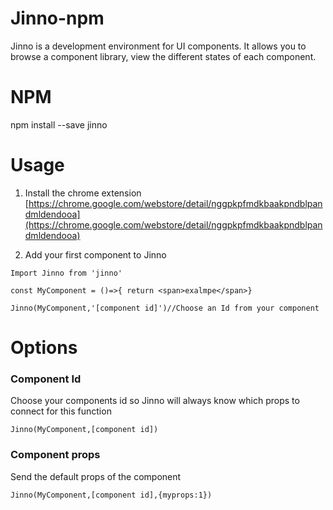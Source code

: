# Jinno-npm

Jinno is a development environment for UI components. It allows you to browse a component library, view the different states of each component.

# NPM
npm install --save jinno

# Usage 
1. Install the chrome extension 
[https://chrome.google.com/webstore/detail/nggpkpfmdkbaakpndblpandmldendooa](https://chrome.google.com/webstore/detail/nggpkpfmdkbaakpndblpandmldendooa)

2. Add your first component to Jinno
```
Import Jinno from 'jinno'

const MyComponent = ()=>{ return <span>exalmpe</span>}

Jinno(MyComponent,'[component id]')//Choose an Id from your component
```

# Options

### Component Id
Choose your components id so Jinno will always know which props to connect for this function 
```
Jinno(MyComponent,[component id])
```

### Component props
Send the default props of the component
```
Jinno(MyComponent,[component id],{myprops:1})
```